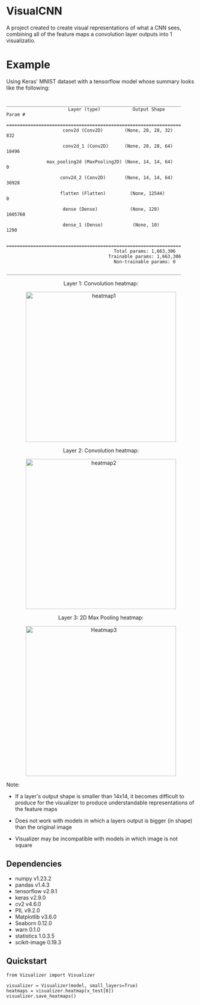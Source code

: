 # VisualCNN

A project created to create visual representations of what a CNN sees, combining all of the feature maps a convolution layer outputs into 1 visualizatio.

# Example

Using Keras' MNIST dataset with a tensorflow model whose summary looks like the following:
 
```Model: "sequential"
                   _________________________________________________________________
                       Layer (type)            Output Shape              Param #
                   =================================================================
                     conv2d (Conv2D)        (None, 28, 28, 32)            832

                     conv2d_1 (Conv2D)      (None, 28, 28, 64)           18496
                                
               max_pooling2d (MaxPooling2D) (None, 14, 14, 64)             0
 
                    conv2d_2 (Conv2D)       (None, 14, 14, 64)           36928

                    flatten (Flatten)         (None, 12544)                0

                     dense (Dense)            (None, 128)              1605760

                     dense_1 (Dense)           (None, 10)                 1290

                   =================================================================
                                        Total params: 1,663,306
                                      Trainable params: 1,663,306
                                        Non-trainable params: 0
                   _________________________________________________________________
 ```

<p align="center">
Layer 1: Convolution heatmap:
</p>

<p align="center">
 <a href="https://ibb.co/LJ5czHw"><img src="https://i.ibb.co/fnvyYLR/heatmap1.png" alt="heatmap1" border="0" width="400"></a>
</p>


<p align="center">
Layer 2: Convolution heatmap:
</p>

<p align="center">
<a href="https://ibb.co/V2C9D7H"><img src="https://i.ibb.co/3BFdWDf/heatmap2.png" alt="heatmap2" border="0" width="400"></a>
</p>

<p align="center">
Layer 3: 2D Max Pooling heatmap:
</p>

<p align="center">
<a href="https://ibb.co/nBpf68L"><img src="https://i.ibb.co/2SJPWYk/Heatmap3.png" alt="Heatmap3" border="0" width="400"></a>
</p>


Note:
 - If a layer's output shape is smaller than 14x14, it becomes difficult to produce for the visualizer to produce understandable representations of the feature maps
 - Does not work with models in which a layers output is bigger (in shape) than the original image
 
 - Visualizer may be incompatible with models in which image is not square

## Dependencies
- numpy v1.23.2
- pandas v1.4.3
- tensorflow v2.9.1
- keras v2.9.0
- cv2 v4.6.0
- PIL v9.2.0
- Matplotlib v3.6.0
- Seaborn 0.12.0
- warn 0.1.0
- statistics 1.0.3.5
- scikit-image 0.19.3

## Quickstart

```
from Vizualizer import Visualizer

visualizer = Visualizer(model, small_layers=True)
heatmaps = visualizer.heatmap(x_test[0])
visualizer.save_heatmaps()
```









